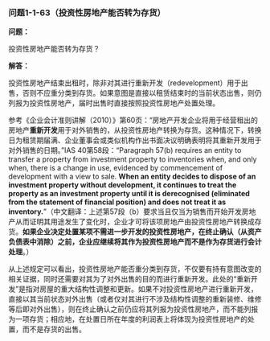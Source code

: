 ### 问题1-1-63（投资性房地产能否转为存货）

**问题：**

投资性房地产能否转为存货？

**解答：**

投资性房地产结束出租时，除非对其进行重新开发（redevelopment）用于出售，否则不应重分类到存货。如果意图是直接以租赁结束时的当前状态出售，则仍列报为投资性房地产，届时出售时直接按照投资性房地产处置处理。

参考《企业会计准则讲解（2010）》第60页：“房地产开发企业将用于经营租出的房地产**重新开发**用于对外销售的，从投资性房地产转换为存货。这种情况下，转换日为租赁期届满、企业董事会或类似机构作出书面决议明确表明将其重新开发用于对外销售的日期。”IAS
40第58段：“Paragraph 57(b) requires an entity to transfer a property from
investment property to inventories when, and only when, there is a change in
use, evidenced by commencement of development with a view to sale. **When an
entity decides to dispose of an investment property without development, it
continues to treat the property as an investment property until it is
derecognised (eliminated from the statement of financial position) and does not
treat it as
inventory.**”（中文翻译：上述第57段（b）要求当且仅当为销售而开始开发房地产从而证明其用途发生了变化时，企业才可将该项房地产由投资性房地产转换成存货。**如果企业决定处置某项不需进一步开发的投资性房地产，在终止确认（从资产负债表中消除）之前，企业应继续将其作为投资性房地产而不是作为存货进行会计处理**。）

从上述规定可以看出，投资性房地产能否重分类到存货，不仅要有持有意图改变的相关证据，同时还需要对其为了对外出售的目的而进行重新开发。此处的“重新开发”是指对房屋的重大结构性调整和更新。如果不对投资性房地产进行重新开发，直接以其当前状态对外出售（或者仅对其进行不涉及结构性调整的重新装修、维修等后即对外出售），则在终止确认之前仍应将其列报为投资性房地产，而不能列报为一项存货；相应地，在处置日所在年度的利润表上将体现为投资性房地产的处置，而不是存货的出售。